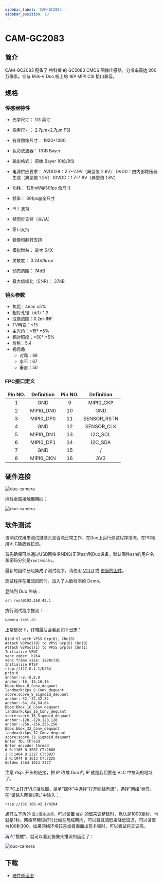```yaml
---
sidebar_label: 'CAM-GC2083 '
sidebar_position: 10
---
```

# CAM-GC2083
## 简介
CAM-GC2083 配备了 格科微 的 GC2083 CMOS 图像传感器，分辨率高达 200 万像素。它与 Milk-V Duo 板上的 16P MIPI CSI 接口兼容。

## 规格
### 传感器特性
- 光学尺寸：
    1/3 英寸

- 像素尺寸：
2.7μm×2.7μm FSI

- 有效图像尺寸：
1920×1080

- 色彩滤波器：
RGB Bayer

- 输出格式：
原始 Bayer 10位/8位

- 电源供应要求：
AVDD28：2.7~2.9V（典型值 2.8V）
DVDD：由内部稳压器生成（典型值 1.2V）
IOVDD：1.7~1.9V（典型值 1.8V）

- 功耗：
128mW@30fps 全尺寸

- 帧率：
30fps@全尺寸

- PLL 支持

- 帧同步支持（主/从）

- 窗口支持

- 镜像和翻转支持

- 模拟增益：
最大 64X

- 灵敏度：
3.24V/lux.s

- 动态范围：
74dB

- 最大信噪比（SNR）：
37dB

### 镜头参数

- 焦距：4mm ±5%
- 相对孔径（d/f）：2
- 成像范围：0.2m-INF
- TV畸变：\<15
- 主光角：\<15° ±5%
- 相对照度：\>50° ±5%
- 后焦：5.4
- 视场角
    - 对角：88
    - 水平：67
    - 垂直：50

### FPC接口定义

| **Pin NO.** | **Definition** | **Pin NO.** | **Definition** |
|:-----------:|:--------------:|:-----------:|:--------------:|
| 1           | GND            | 9           | MIPI0_CKP      |
| 2           | MIPI0_DN0      | 10          | GND            |
| 3           | MIPI0_DP0      | 11          | SENSOR_RSTN    |
| 4           | GND            | 12          | SENSOR_CLK     |
| 5           | MIPI0_DN1      | 13          | I2C_SCL        |
| 6           | MIPI0_DP1      | 14          | I2C_SDA        |
| 7           | GND            | 15          | /              |
| 8           | MIPI0_CKN      | 16          | 3V3            |

## 硬件连接

![duo-camera](/docs/duo/duo-camera-connection_01.jpg)

排线金属接触面朝向：

![duo-camera](/docs/duo/duo-camera-connection_02.jpg)

## 软件测试

该测试仅用来测试摄像头是否能正常工作，在Duo上运行测试程序推流，在PC端用VLC播放器拉流。

首先确保可以通过USB网络(RNDIS)正常ssh到Duo设备。默认固件ssh的用户名和密码分别是`root/milkv`。

最新的固件已经集成了测试程序，请使用 [V1.1.0](https://github.com/milkv-duo/duo-buildroot-sdk/releases/tag/Duo-V1.1.0) 或 [更新的固件](https://github.com/milkv-duo/duo-buildroot-sdk/releases)。

测试程序在推流的同时，加入了人脸检测的 Demo。

登陆到 Duo 终端：
```bash
ssh root@192.168.42.1
```

执行测试程序推流：
```bash
camera-test.sh
```

正常情况下，终端最后会看到如下日志：
``` {8}
Bind VI with VPSS Grp(0), Chn(0)
Attach VBPool(0) to VPSS Grp(0) Chn(0)
Attach VBPool(1) to VPSS Grp(0) Chn(1)
Initialize VENC
venc codec: h264
venc frame size: 1280x720
Initialize RTSP
rtsp://127.0.1.1/h264
prio:0
anchor:-8,-8,8,8
anchor:-16,-16,16,16
bbox:bbox_8_Conv_dequant
landmark:kps_8_Conv_dequant
score:score_8_Sigmoid_dequant
anchor:-32,-32,32,32
anchor:-64,-64,64,64
bbox:bbox_16_Conv_dequant
landmark:kps_16_Conv_dequant
score:score_16_Sigmoid_dequant
anchor:-128,-128,128,128
anchor:-256,-256,256,256
bbox:bbox_32_Conv_dequant
landmark:kps_32_Conv_dequant
score:score_32_Sigmoid_dequant
Enter TDL thread
Enter encoder thread
0 R:1165 B:3087 CT:2688
1 R:1464 B:2327 CT:3937
2 R:1974 B:1613 CT:7225
Golden 1464 1024 2327
```
注意 rtsp: 开头的链接，把 IP 改成 Duo 的 IP 就是我们要在 VLC 中拉流的地址了。

在PC上打开VLC播放器，菜单“媒体”中选择“打开网络串流”，选择“网络”标签，在“请输入网络URL”中输入：
```
rtsp://192.168.42.1/h264
```

点开左下角的 `显示更多选项`，可以设置 `缓存` 的值来调整延时，默认是1000毫秒，也就是1秒。网络环境较好时比如在局域网内，可以将其调低来降低延迟，可以设置为100到300。如果网络环境较差或者画面出现卡顿时，可以尝试将其调高。

再点”播放“，就可以看到摄像头推流的画面了：

![duo-camera](/docs/duo/duo-camera-vlc-stream.jpg)


## 下载
- [硬件原理图](https://github.com/milkv-duo/Accessories/blob/master/CAM-GC2083/Hardware_schematics/DUO_CAM_GC2083.pdf)
